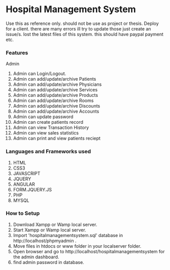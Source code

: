 # Hospital Management System 
  Use this as reference only. should not be use as project or thesis. Deploy for a client. there are many errors ill try to update those just create an issue/s. lost the latest files of this system. this should have paypal payment etc. 

### Features 
Admin 
  1. Admin can Login/Logout.
  2. Admin can add/update/archive Patients
  3. Admin can add/update/archive Physicians
  4. Admin can add/update/archive Services
  5. Admin can add/update/archive Products
  6. Admin can add/update/archive Rooms
  7. Admin can add/update/archive Discounts
  8. Admin can add/update/archive Accounts
  9. Admin can update password
  10. Admin can create patients record
  11. Admin can view Transaction History
  12. Admin can view sales statistics
  13. Admin can print and view patients reciept 
  
### Languages and Frameworks used
  1. HTML
  2. CSS3
  3. JAVASCRIPT
  4. JQUERY
  5. ANGULAR
  6. FORM.JQUERY.JS
  8. PHP
  9. MYSQL 
  
   
### How to Setup
  1. Download Xampp or Wamp local server.
  2. Start Xampp or Wamp local server.
  3. Import 'hospitalmanagementsystem.sql' database in http://localhost/phpmyadmin .
  4. Move files in htdocs or www folder in your localserver folder. 
  5. Open browser and go to http://localhost/hospitalmanagementsystem for the admin dashboard.
  6. find admin password in database.
  

